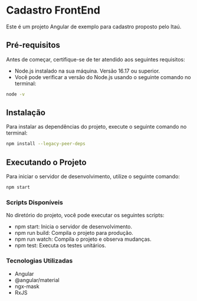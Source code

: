 # Cadastro FrontEnd

Este é um projeto Angular de exemplo para cadastro proposto pelo Itaú. 

## Pré-requisitos

Antes de começar, certifique-se de ter atendido aos seguintes requisitos:

- Node.js instalado na sua máquina. Versão 16.17 ou superior.
- Você pode verificar a versão do Node.js usando o seguinte comando no terminal:

```bash
node -v
```

## Instalação

Para instalar as dependências do projeto, execute o seguinte comando no terminal:

```bash
npm install --legacy-peer-deps
```

## Executando o Projeto

Para iniciar o servidor de desenvolvimento, utilize o seguinte comando:

```bash
npm start
```

### Scripts Disponíveis

No diretório do projeto, você pode executar os seguintes scripts:

- npm start: Inicia o servidor de desenvolvimento.
- npm run build: Compila o projeto para produção.
- npm run watch: Compila o projeto e observa mudanças.
- npm test: Executa os testes unitários.

### Tecnologias Utilizadas

- Angular
- @angular/material
- ngx-mask
- RxJS


